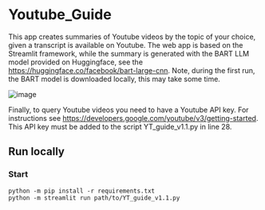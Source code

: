 # Youtube_Guide
This app creates summaries of Youtube videos by the topic of your choice, given a transcript is available on Youtube. The web app is based on the Streamlit framework, while the summary is generated with the BART LLM model provided on Huggingface, see the https://huggingface.co/facebook/bart-large-cnn. Note, during the first run, the BART model is downloaded locally, this may take some time. 


![image](https://github.com/Khoert/Youtube_Guide/assets/140905959/c2862abd-fad9-48f6-97f5-9e274c81c55f)


Finally, to query Youtube videos you need to have a Youtube API key. For instructions see https://developers.google.com/youtube/v3/getting-started. This API key must be added to the script YT_guide_v1.1.py in line 28. 

## Run locally

### Start

```shell
python -m pip install -r requirements.txt
python -m streamlit run path/to/YT_guide_v1.1.py
```
